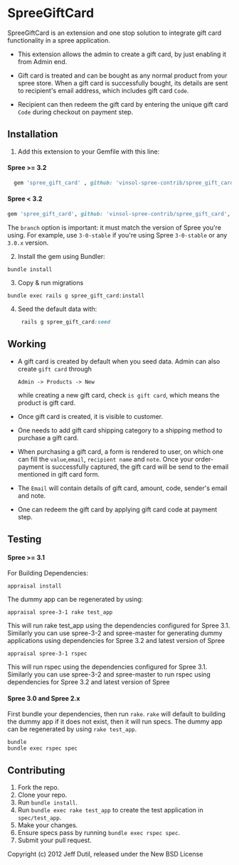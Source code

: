 SpreeGiftCard
=============

SpreeGiftCard is an extension and one stop solution to integrate gift card functionality in a spree application.

* This extension allows the admin to create a gift card, by just enabling it from Admin end.

* Gift card is treated and can be bought as any normal product from your spree store. When a gift card is successfully bought, its details are sent to recipient's email address, which includes gift card `Code`.

* Recipient can then redeem the gift card by entering the unique gift card `Code` during checkout on payment step.

## Installation

1. Add this extension to your Gemfile with this line:

  #### Spree >= 3.2

  ```ruby
    gem 'spree_gift_card' , github: 'vinsol-spree-contrib/spree_gift_card'
  ```

  #### Spree < 3.2

  ```ruby
  gem 'spree_gift_card', github: 'vinsol-spree-contrib/spree_gift_card', branch: 'X-X-stable'
  ```

  The `branch` option is important: it must match the version of Spree you're using.
  For example, use `3-0-stable` if you're using Spree `3-0-stable` or any `3.0.x` version.


2. Install the gem using Bundler:
  ```shell
  bundle install
  ```

3. Copy & run migrations
  ```shell
  bundle exec rails g spree_gift_card:install
  ```

4. Seed the default data with:
   ```ruby
    rails g spree_gift_card:seed
    ```

## Working

* A gift card is created by default when you seed data. Admin can also create `gift card` through

    `Admin -> Products -> New`

    while creating a new gift card, check `is gift card`, which means the product is gift card.
* Once gift card is created, it is visible to customer.
* One needs to add gift card shipping category to a shipping method to purchase a gift card.
* When purchasing a gift card, a form is rendered to user, on which one can fill the `value`,`email`, `recipient name` and `note`. Once your order-payment is successfully captured, the gift card will be send to the email mentioned in gift card form.
* The `Email` will contain details of gift card, amount, code, sender's email and note.
* One can redeem the gift card by applying gift card code at payment step.

## Testing

  #### Spree >= 3.1

  For Building Dependencies:
  ```shell
  appraisal install
  ```

  The dummy app can be regenerated by using:
  ```shell
  appraisal spree-3-1 rake test_app

  ```
  This will run rake test_app using the dependencies configured for Spree 3.1. Similarly you can use spree-3-2 and spree-master for generating dummy applications using dependencies for Spree 3.2 and latest version of Spree


  ```shell
  appraisal spree-3-1 rspec
  ```
  This will run rspec using the dependencies configured for Spree 3.1. Similarly you can use spree-3-2 and spree-master to run rspec using dependencies for Spree 3.2 and latest version of Spree


  #### Spree 3.0 and Spree 2.x

  First bundle your dependencies, then run `rake`. `rake` will default to building the dummy app if it does not exist, then it will run specs. The dummy app can be regenerated by using `rake test_app`.

  ```shell
  bundle
  bundle exec rspec spec
  ```

## Contributing

1. Fork the repo.
2. Clone your repo.
3. Run `bundle install`.
4. Run `bundle exec rake test_app` to create the test application in `spec/test_app`.
5. Make your changes.
6. Ensure specs pass by running `bundle exec rspec spec`.
7. Submit your pull request.


Copyright (c) 2012 Jeff Dutil, released under the New BSD License
